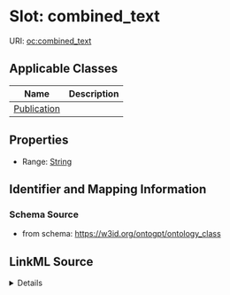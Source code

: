 # Slot: combined_text

URI: [oc:combined_text](http://w3id.org/ontogpt/ontology-class-templatecombined_text)



<!-- no inheritance hierarchy -->




## Applicable Classes

| Name | Description |
| --- | --- |
[Publication](Publication.md) | 






## Properties

* Range: [String](String.md)







## Identifier and Mapping Information







### Schema Source


* from schema: https://w3id.org/ontogpt/ontology_class




## LinkML Source

<details>
```yaml
name: combined_text
from_schema: https://w3id.org/ontogpt/ontology_class
rank: 1000
alias: combined_text
owner: Publication
domain_of:
- Publication
range: string

```
</details>